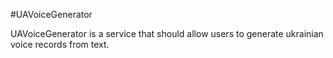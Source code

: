 #UAVoiceGenerator

UAVoiceGenerator is a service that should allow users to generate ukrainian voice records from text.

